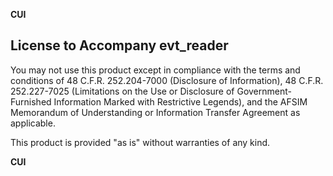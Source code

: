 **CUI**
 
## License to Accompany evt_reader
You may not use this product except in compliance with the terms and conditions
of 48 C.F.R. 252.204-7000 (Disclosure of Information), 48 C.F.R. 252.227-7025
(Limitations on the Use or Disclosure of Government-Furnished Information
Marked with Restrictive Legends), and the AFSIM Memorandum of Understanding or
Information Transfer Agreement as applicable.
 
This product is provided "as is" without warranties of any kind.
 
**CUI**
